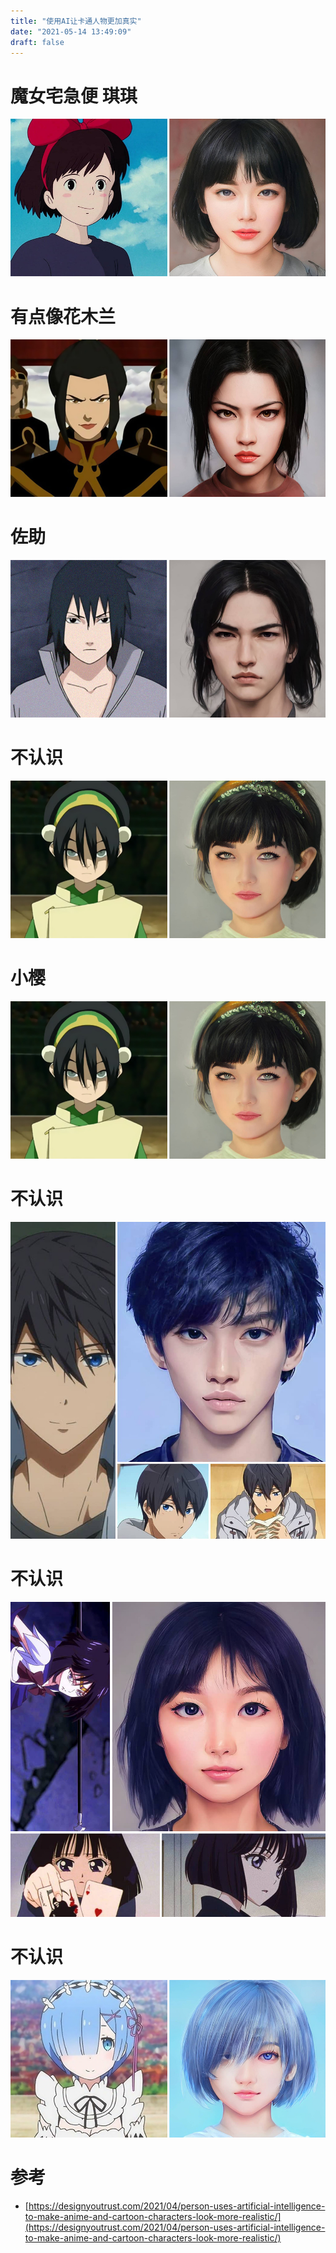 ```yaml
---
title: "使用AI让卡通人物更加真实"
date: "2021-05-14 13:49:09"
draft: false
---
```


# 魔女宅急便 琪琪
![](2022-10-29-20-16-39.png)

# 有点像花木兰

![](2022-10-29-20-16-46.png)


# 佐助

![](2022-10-29-20-16-52.png)

# 不认识

![](2022-10-29-20-16-58.png)



# 小樱

![](2022-10-29-20-17-04.png)


# 不认识

![](2022-10-29-20-17-10.png)


# 不认识

![](2022-10-29-20-17-17.png)
# 不认识

![](2022-10-29-20-17-25.png)

# 参考

- [https://designyoutrust.com/2021/04/person-uses-artificial-intelligence-to-make-anime-and-cartoon-characters-look-more-realistic/](https://designyoutrust.com/2021/04/person-uses-artificial-intelligence-to-make-anime-and-cartoon-characters-look-more-realistic/)

